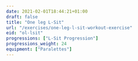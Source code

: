 ```yaml
---
date: 2021-02-01T18:44:21+01:00
draft: false
title: "One leg L-Sit"
url: "/exercises/one-leg-l-sit-workout-exercise"
eid: "ol-lsit"
progressions: ["L-Sit Progression"]
progressions_weight: 24
equipment: ["Paralettes"]
---
```

